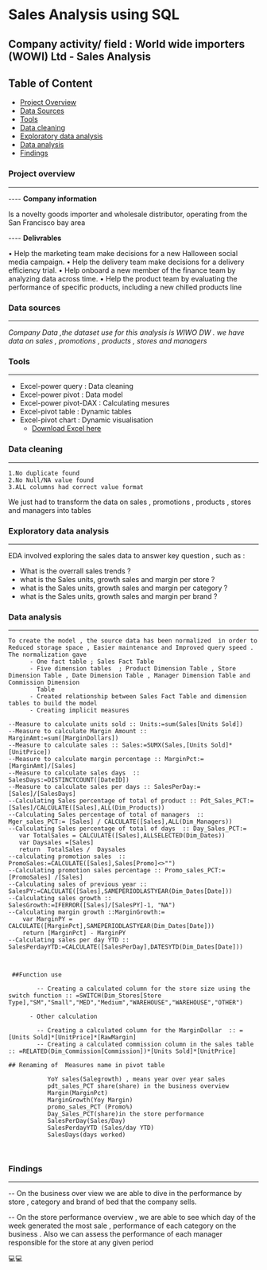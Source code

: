 # Sales Analysis using SQL

## Company activity/ field : World wide importers (WOWI) Ltd - Sales Analysis

## Table of Content
-  [Project Overview](#project-overview)
-  [Data Sources](#data-sources)
-  [Tools](#tools)
-  [Data cleaning ](#data-cleaning )
-  [Exploratory data analysis](#exploratory-data-analysis)
-  [Data analysis](#data-analysis)
-  [Findings](#findings)
  
### Project overview
---

---- **Company information**

Is  a novelty goods importer and wholesale distributor, operating from the San Francisco bay area
  
---- **Delivrables**

• Help the marketing team make decisions for a new Halloween social media campaign.
• Help the delivery team make decisions for a delivery efficiency trial.
• Help onboard a new member of the finance team by analyzing data across time.
• Help the product team by evaluating the performance of specific products, including a new chilled products line
 


 ### Data sources
 ---

*Company  Data  ,the dataset use for this analysis is  WIWO DW  . we have data on sales , promotions , products , stores and managers*

### Tools
---

  - Excel-power query : Data cleaning
  - Excel-power pivot : Data model 
  - Excel-power pivot-DAX : Calculating mesures
  - Excel-pivot table : Dynamic tables
  - Excel-pivot chart : Dynamic visualisation
      - [Download Excel here](https://microsoft.com)

### Data cleaning 
---

    1.No duplicate found
	2.No Null/NA value found
	3.ALL columns had correct value format
	  
We just had to transform the data on sales , promotions , products , stores and managers into tables

### Exploratory data analysis
---

EDA involved exploring  the sales data to  answer key question , such as :

  - What is the overrall  sales trends ?
  - what is the Sales units, growth sales and margin per store  ?
  - what is the Sales units, growth sales and margin per category  ?
  - what is the Sales units, growth sales and margin per brand  ?

### Data analysis
---

```DAX
To create the model , the source data has been normalized  in order to Reduced storage space , Easier maintenance and Improved query speed . The normalization gave
	  - One fact table ; Sales Fact Table
	  - Five dimension tables  ; Product Dimension Table , Store Dimension Table , Date Dimension Table , Manager Dimension Table and Commission Dimension
        Table
	  - Created relationship between Sales Fact Table and dimension tables to build the model
	  - Creating implicit measures

--Measure to calculate units sold :: Units:=sum(Sales[Units Sold])
--Measure to calculate Margin Amount :: MarginAmt:=sum([MarginDollars])
--Measure to calculate sales :: Sales:=SUMX(Sales,[Units Sold]*[UnitPrice])
--Measure to calculate margin percentage :: MarginPct:=[MarginAmt]/[Sales]
--Measure to calculate sales days  ::  SalesDays:=DISTINCTCOUNT([DateID])
--Measure to calculate sales per days :: SalesPerDay:=[Sales]/[SalesDays]
--Calculating Sales percentage of total of product :: Pdt_Sales_PCT:=[Sales]/CALCULATE([Sales],ALL(Dim_Products))
--Calculating Sales percentage of total of managers  :: Mger_sales_PCT:= [Sales] / CALCULATE([Sales],ALL(Dim_Managers))
--Calculating Sales percentage of total of days  :: Day_Sales_PCT:=
   var TotalSales = CALCULATE([Sales],ALLSELECTED(Dim_Dates))
   var Daysales =[Sales]
   return  TotalSales /  Daysales
--calculating promotion sales  :: PromoSales:=CALCULATE([Sales],Sales[Promo]<>"")
--Calculating promotion sales percentage :: Promo_sales_PCT:=[PromoSales] /[Sales]
--Calculating sales of previous year :: SalesPY:=CALCULATE([Sales],SAMEPERIODLASTYEAR(Dim_Dates[Date]))
--Calculating sales growth :: SalesGrowth:=IFERROR([Sales]/[SalesPY]-1, "NA")
--Calculating margin growth ::MarginGrowth:=
    var MarginPY = CALCULATE([MarginPct],SAMEPERIODLASTYEAR(Dim_Dates[Date])) 
    return [MarginPct] - MarginPY		
--Calculating sales per day YTD :: SalesPerdayYTD:=CALCULATE([SalesPerDay],DATESYTD(Dim_Dates[Date]))



 ##Function use
	 
		-- Creating a calculated column for the store size using the switch function :: =SWITCH(Dim_Stores[Store Type],"SM","Small","MED","Medium","WAREHOUSE","WAREHOUSE","OTHER")
			
	  - Other calculation
			
		-- Creating a calculated column for the MarginDollar  :: =[Units Sold]*[UnitPrice]*[RawMargin]
		-- Creating a calculated commission column in the sales table :: =RELATED(Dim_Commission[Commission])*[Units Sold]*[UnitPrice]	
		
## Renaming of  Measures name in pivot table
		
		   YoY sales(Salegrowth) , means year over year sales
		   pdt_sales_PCT share(share) in the business overview
		   Margin(MarginPct)
		   MarginGrowth(Yoy Margin)
		   promo_sales_PCT (Promo%)
		   Day_Sales_PCT(share)in the store performance
		   SalesPerDay(Sales/Day)
		   SalesPerdayYTD (Sales/day YTD)
		   SalesDays(days worked)

		
```

### Findings
---

-- On the business over view we are able to dive in the performance by store , category and brand of bed that the company sells.
 
-- On the store  performance overview , we are able to see which day of the week generated the most sale , performance of each category on the business . 
   Also we can assess the performance of each manager responsible for the store at any given period
 

💻💻  

